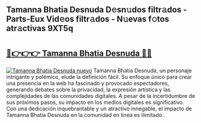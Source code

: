 ## Tamanna Bhatia Desnuda D𝚎sn𝚞dos filtr𝚊dos - Parts-Eux Vid𝚎os filtr𝚊dos - N𝚞evas f𝚘tos atr𝚊ctivas 9XT5q

# <h2><a href="http://mb7fyk.tromn.icu/?c=Tamanna+Bhatia+Desnuda">🔗👉👉👉 Tamanna Bhatia Desnuda 🔗🔗</a></h2>

[![Tamanna Bhatia Desnuda nuevo](https://i.imgur.com/pEAQMta.gif)](http://mb7fyk.tromn.icu/?c=Tamanna+Bhatia+Desnuda)
Tamanna Bhatia Desnuda, un personaje intrigante y polémico, elude la definición fácil. Su enfoque único para crear una presencia en la web ha fascinado y provocado espectadores, generando debates sobre la privacidad, la expresión artística y las complejidades de las comunidades digitales. A pesar de la incertidumbre de sus próximos pasos, su impacto en los medios digitales es significativo. Con una dedicación inquebrantable y un atractivo innegable, el impacto de Tamanna Bhatia Desnuda en la comunidad en línea es ilimitado.
